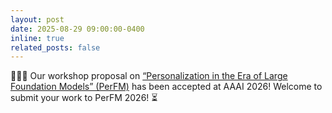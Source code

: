 ```yaml
---
layout: post
date: 2025-08-29 09:00:00-0400
inline: true
related_posts: false
---
```


:tada::tada::tada: Our workshop proposal on [“Personalization in the Era of Large Foundation Models” (PerFM)](https://personalizedllm.github.io/events/perfm-aaai26/) has been accepted at AAAI 2026! Welcome to submit your work to PerFM 2026! :hourglass_flowing_sand:
